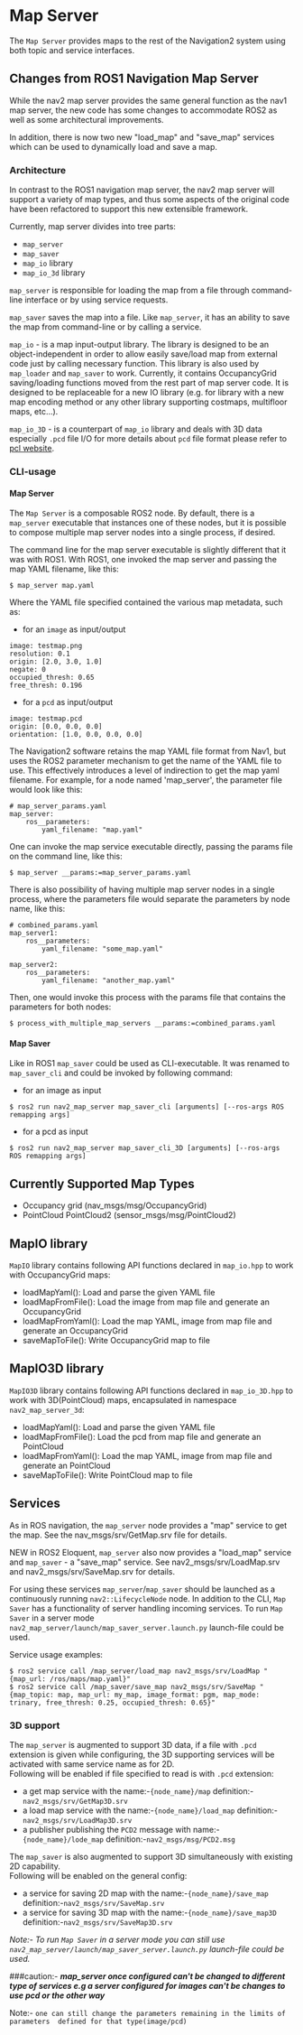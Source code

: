 # Map Server

The `Map Server` provides maps to the rest of the Navigation2 system using both topic and
service interfaces.

## Changes from ROS1 Navigation Map Server

While the nav2 map server provides the same general function as the nav1 map server, the new
code has some changes to accommodate ROS2 as well as some architectural improvements.

In addition, there is now two new "load_map" and "save_map" services which can be used to
dynamically load and save a map.

### Architecture

In contrast to the ROS1 navigation map server, the nav2 map server will support a variety
of map types, and thus some aspects of the original code have been refactored to support
this new extensible framework.

Currently, map server divides into tree parts:

- `map_server`
- `map_saver`
- `map_io` library
- `map_io_3d` library

`map_server` is responsible for loading the map from a file through command-line interface
or by using service requests.

`map_saver` saves the map into a file. Like `map_server`, it has an ability to save the map from
command-line or by calling a service.

`map_io` - is a map input-output library. The library is designed to be an object-independent
in order to allow easily save/load map from external code just by calling necessary function.
This library is also used by `map_loader` and `map_saver` to work. Currently, it contains
OccupancyGrid saving/loading functions moved from the rest part of map server code.
It is designed to be replaceable for a new IO library (e.g. for library with a new map encoding
method or any other library supporting costmaps, multifloor maps, etc...).

`map_io_3D` - is a counterpart of `map_io` library and deals with 3D data especially `.pcd` 
file I/O for more details about `pcd` file format please refer to 
[pcl website](https://pcl.readthedocs.io/projects/tutorials/en/latest/pcd_file_format.html#pcd-file-format).
 
### CLI-usage

#### Map Server

The `Map Server` is a composable ROS2 node. By default, there is a `map_server` executable that
instances one of these nodes, but it is possible to compose multiple map server nodes into
a single process, if desired.

The command line for the map server executable is slightly different that it was with ROS1.
With ROS1, one invoked the map server and passing the map YAML filename, like this:

```
$ map_server map.yaml
```

Where the YAML file specified contained the various map metadata, such as:

- for an `image` as input/output
```
image: testmap.png
resolution: 0.1
origin: [2.0, 3.0, 1.0]
negate: 0
occupied_thresh: 0.65
free_thresh: 0.196
```

- for a `pcd` as input/output 
```
image: testmap.pcd
origin: [0.0, 0.0, 0.0]
orientation: [1.0, 0.0, 0.0, 0.0]
```

The Navigation2 software retains the map YAML file format from Nav1, but uses the ROS2 parameter
mechanism to get the name of the YAML file to use. This effectively introduces a
level of indirection to get the map yaml filename. For example, for a node named 'map_server',
the parameter file would look like this:

```
# map_server_params.yaml
map_server:
    ros__parameters:
        yaml_filename: "map.yaml"
```

One can invoke the map service executable directly, passing the params file on the command line,
like this:

```
$ map_server __params:=map_server_params.yaml
```

There is also possibility of having multiple map server nodes in a single process, where the parameters file would separate the parameters by node name, like this:

```
# combined_params.yaml
map_server1:
    ros__parameters:
        yaml_filename: "some_map.yaml"

map_server2:
    ros__parameters:
        yaml_filename: "another_map.yaml"
```

Then, one would invoke this process with the params file that contains the parameters for both nodes:

```
$ process_with_multiple_map_servers __params:=combined_params.yaml
```

#### Map Saver

Like in ROS1 `map_saver` could be used as CLI-executable. It was renamed to `map_saver_cli`
and could be invoked by following command:

- for an image as input
```
$ ros2 run nav2_map_server map_saver_cli [arguments] [--ros-args ROS remapping args]
```

- for a pcd as input
```
$ ros2 run nav2_map_server map_saver_cli_3D [arguments] [--ros-args ROS remapping args]
```

## Currently Supported Map Types

- Occupancy grid (nav_msgs/msg/OccupancyGrid)
- PointCloud PointCloud2 (sensor_msgs/msg/PointCloud2)

## MapIO library

`MapIO` library contains following API functions declared in `map_io.hpp` to work with
OccupancyGrid maps:

- loadMapYaml(): Load and parse the given YAML file
- loadMapFromFile(): Load the image from map file and generate an OccupancyGrid
- loadMapFromYaml(): Load the map YAML, image from map file and generate an OccupancyGrid
- saveMapToFile(): Write OccupancyGrid map to file

## MapIO3D library

`MapIO3D` library contains following API functions declared in `map_io_3D.hpp` to work with
3D(PointCloud) maps, encapsulated in namespace `nav2_map_server_3d`:

- loadMapYaml(): Load and parse the given YAML file
- loadMapFromFile(): Load the pcd from map file and generate an PointCloud
- loadMapFromYaml(): Load the map YAML, image from map file and generate an PointCloud
- saveMapToFile(): Write PointCloud map to file

## Services

As in ROS navigation, the `map_server` node provides a "map" service to get the map. 
See the nav_msgs/srv/GetMap.srv file for details.

NEW in ROS2 Eloquent, `map_server` also now provides a "load_map" service and `map_saver` -
a "save_map" service. See nav2_msgs/srv/LoadMap.srv and nav2_msgs/srv/SaveMap.srv for details.

For using these services `map_server`/`map_saver` should be launched as a continuously running
`nav2::LifecycleNode` node. In addition to the CLI, `Map Saver` has a functionality of server
handling incoming services. To run `Map Saver` in a server mode
`nav2_map_server/launch/map_saver_server.launch.py` launch-file could be used.

Service usage examples:

```
$ ros2 service call /map_server/load_map nav2_msgs/srv/LoadMap "{map_url: /ros/maps/map.yaml}"
$ ros2 service call /map_saver/save_map nav2_msgs/srv/SaveMap "{map_topic: map, map_url: my_map, image_format: pgm, map_mode: trinary, free_thresh: 0.25, occupied_thresh: 0.65}"
```
### 3D support
The `map_server` is augmented to support 3D data, if a file with `.pcd` extension is given 
while configuring, the 3D supporting services will be activated with same service name as for 2D.     
Following will be enabled if file specified to read is with `.pcd` extension:
- a get map service with the name:-`{node_name}/map` definition:-`nav2_msgs/srv/GetMap3D.srv`
- a load map service with the name:-`{node_name}/load_map` definition:-`nav2_msgs/srv/LoadMap3D.srv`   
- a publisher publishing the `PCD2` message with name:-`{node_name}/lode_map` definition:-`nav2_msgs/msg/PCD2.msg`

The `map_saver` is also augmented to support 3D simultaneously with existing 2D capability.<br/> 
Following will be enabled on the general config:
- a service for saving 2D map with the name:-`{node_name}/save_map` definition:-`nav2_msgs/srv/SaveMap.srv`
- a service for saving 3D map with the name:-`{node_name}/save_map3D` definition:-`nav2_msgs/srv/SaveMap3D.srv`

*Note:- To run `Map Saver` in a server mode you can still use
`nav2_map_server/launch/map_saver_server.launch.py` launch-file could be used.*
       
###caution:-
__*map_server once configured can't be changed to different type of services e.g a server configured for 
images can't be changes to use pcd or the other way*__

Note:- `one can still change the parameters remaining in the limits of parameters 
defined for that type(image/pcd)` 
